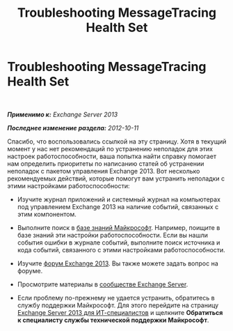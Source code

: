 ﻿---
title: Troubleshooting MessageTracing Health Set
TOCTitle: Troubleshooting MessageTracing Health Set
ms:assetid: 58a53525-9479-4377-9a2e-641bac6f3ad3
ms:mtpsurl: https://technet.microsoft.com/ru-ru/library/ms.exch.scom.messagetracing(v=EXCHG.150)
ms:contentKeyID: 54652174
ms.date: 11/14/2015
mtps_version: v=EXCHG.150
ms.translationtype: HT
---

# Troubleshooting MessageTracing Health Set

 

_**Применимо к:** Exchange Server 2013_

_**Последнее изменение раздела:** 2012-10-11_

Спасибо, что воспользовались ссылкой на эту страницу. Хотя в текущий момент у нас нет рекомендаций по устранению неполадок для этих настроек работоспособности, ваша попытка найти справку помогает нам определить приоритеты по написанию статей об устранении неполадок с пакетом управления Exchange 2013. Вот несколько рекомендуемых действий, которые помогут вам устранить неполадки с этими настройками работоспособности:

  - Изучите журнал приложений и системный журнал на компьютерах под управлением Exchange 2013 на наличие событий, связанных с этим компонентом.

  - Выполните поиск в [базе знаний Майкрософт](http://go.microsoft.com/fwlink/p/?linkid=18175). Например, поищите в базе знаний эти настройки работоспособности. Если вы нашли события ошибки в журнале событий, выполните поиск источника и кода событий, связанного с этими настройками работоспособности.

  - Изучите [форум Exchange 2013](http://go.microsoft.com/fwlink/p/?linkid=257903). Вы также можете задать вопрос на форуме.

  - Просмотрите материалы в [сообществе Exchange Server](http://go.microsoft.com/fwlink/p/?linkid=14927).

  - Если проблему по-прежнему не удается устранить, обратитесь в службу поддержки Майкрософт. Для этого перейдите на страницу [Exchange Server 2013 для ИТ-специалистов](http://go.microsoft.com/fwlink/p/?linkid=402506) и щелкните **Обратиться к специалисту службы технической поддержки Майкрософт**.

